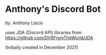 # Anthony's Discord Bot
 
by: Anthony Liscio

uses JDA (Discord API) libraries from https://github.com/DV8FromTheWorld/JDA





(Initially created in December 2021)
